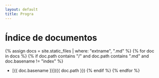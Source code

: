 ```yaml
---
layout: default
title: Progra
---
```


# Índice de documentos

{% assign docs = site.static_files | where: "extname", ".md" %}
{% for doc in docs %}
  {% if doc.path contains "/" and doc.path contains ".md" and doc.basename != "index" %}
  - [{{ doc.basename }}]({{ doc.path }})
  {% endif %}
{% endfor %}